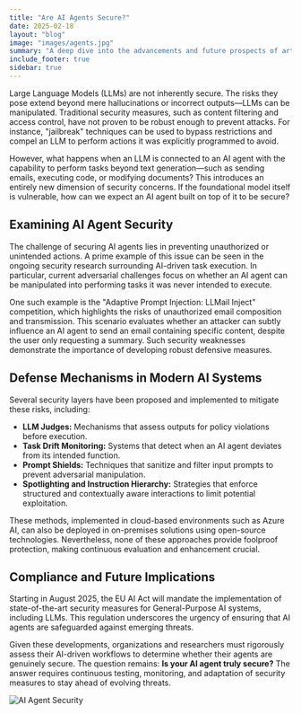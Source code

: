 ```yaml
---
title: "Are AI Agents Secure?"
date: 2025-02-18
layout: "blog"
image: "images/agents.jpg"
summary: "A deep dive into the advancements and future prospects of artificial intelligence."
include_footer: true
sidebar: true
---
```


Large Language Models (LLMs) are not inherently secure. The risks they pose extend beyond mere hallucinations or incorrect outputs—LLMs can be manipulated. Traditional security measures, such as content filtering and access control, have not proven to be robust enough to prevent attacks. For instance, "jailbreak" techniques can be used to bypass restrictions and compel an LLM to perform actions it was explicitly programmed to avoid. 

However, what happens when an LLM is connected to an AI agent with the capability to perform tasks beyond text generation—such as sending emails, executing code, or modifying documents? This introduces an entirely new dimension of security concerns. If the foundational model itself is vulnerable, how can we expect an AI agent built on top of it to be secure?

## Examining AI Agent Security
The challenge of securing AI agents lies in preventing unauthorized or unintended actions. A prime example of this issue can be seen in the ongoing security research surrounding AI-driven task execution. In particular, current adversarial challenges focus on whether an AI agent can be manipulated into performing tasks it was never intended to execute. 

One such example is the "Adaptive Prompt Injection: LLMail Inject" competition, which highlights the risks of unauthorized email composition and transmission. This scenario evaluates whether an attacker can subtly influence an AI agent to send an email containing specific content, despite the user only requesting a summary. Such security weaknesses demonstrate the importance of developing robust defensive measures.

## Defense Mechanisms in Modern AI Systems
Several security layers have been proposed and implemented to mitigate these risks, including:
- **LLM Judges:** Mechanisms that assess outputs for policy violations before execution.
- **Task Drift Monitoring:** Systems that detect when an AI agent deviates from its intended function.
- **Prompt Shields:** Techniques that sanitize and filter input prompts to prevent adversarial manipulation.
- **Spotlighting and Instruction Hierarchy:** Strategies that enforce structured and contextually aware interactions to limit potential exploitation.

These methods, implemented in cloud-based environments such as Azure AI, can also be deployed in on-premises solutions using open-source technologies. Nevertheless, none of these approaches provide foolproof protection, making continuous evaluation and enhancement crucial.

## Compliance and Future Implications
Starting in August 2025, the EU AI Act will mandate the implementation of state-of-the-art security measures for General-Purpose AI systems, including LLMs. This regulation underscores the urgency of ensuring that AI agents are safeguarded against emerging threats.

Given these developments, organizations and researchers must rigorously assess their AI-driven workflows to determine whether their agents are genuinely secure. The question remains: **Is your AI agent truly secure?** The answer requires continuous testing, monitoring, and adaptation of security measures to stay ahead of evolving threats.


![AI Agent Security](../images/agents.jpg)